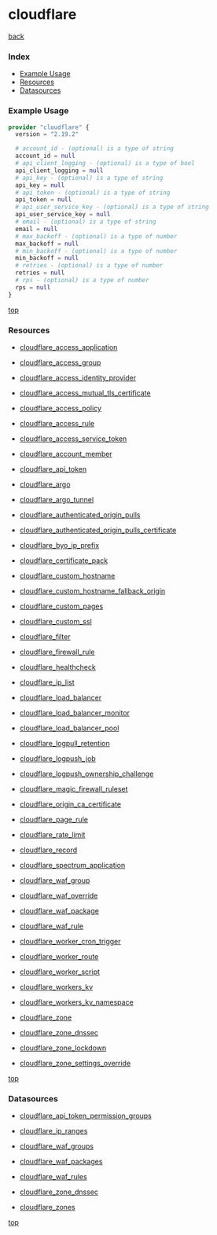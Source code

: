 # cloudflare

[back](../)

### Index

- [Example Usage](#example-usage)
- [Resources](#resources)
- [Datasources](#datasources)

### Example Usage

```terraform
provider "cloudflare" {
  version = "2.19.2"

  # account_id - (optional) is a type of string
  account_id = null
  # api_client_logging - (optional) is a type of bool
  api_client_logging = null
  # api_key - (optional) is a type of string
  api_key = null
  # api_token - (optional) is a type of string
  api_token = null
  # api_user_service_key - (optional) is a type of string
  api_user_service_key = null
  # email - (optional) is a type of string
  email = null
  # max_backoff - (optional) is a type of number
  max_backoff = null
  # min_backoff - (optional) is a type of number
  min_backoff = null
  # retries - (optional) is a type of number
  retries = null
  # rps - (optional) is a type of number
  rps = null
}
```

[top](#index)

### Resources


- [cloudflare_access_application](./r/cloudflare_access_application.md)

- [cloudflare_access_group](./r/cloudflare_access_group.md)

- [cloudflare_access_identity_provider](./r/cloudflare_access_identity_provider.md)

- [cloudflare_access_mutual_tls_certificate](./r/cloudflare_access_mutual_tls_certificate.md)

- [cloudflare_access_policy](./r/cloudflare_access_policy.md)

- [cloudflare_access_rule](./r/cloudflare_access_rule.md)

- [cloudflare_access_service_token](./r/cloudflare_access_service_token.md)

- [cloudflare_account_member](./r/cloudflare_account_member.md)

- [cloudflare_api_token](./r/cloudflare_api_token.md)

- [cloudflare_argo](./r/cloudflare_argo.md)

- [cloudflare_argo_tunnel](./r/cloudflare_argo_tunnel.md)

- [cloudflare_authenticated_origin_pulls](./r/cloudflare_authenticated_origin_pulls.md)

- [cloudflare_authenticated_origin_pulls_certificate](./r/cloudflare_authenticated_origin_pulls_certificate.md)

- [cloudflare_byo_ip_prefix](./r/cloudflare_byo_ip_prefix.md)

- [cloudflare_certificate_pack](./r/cloudflare_certificate_pack.md)

- [cloudflare_custom_hostname](./r/cloudflare_custom_hostname.md)

- [cloudflare_custom_hostname_fallback_origin](./r/cloudflare_custom_hostname_fallback_origin.md)

- [cloudflare_custom_pages](./r/cloudflare_custom_pages.md)

- [cloudflare_custom_ssl](./r/cloudflare_custom_ssl.md)

- [cloudflare_filter](./r/cloudflare_filter.md)

- [cloudflare_firewall_rule](./r/cloudflare_firewall_rule.md)

- [cloudflare_healthcheck](./r/cloudflare_healthcheck.md)

- [cloudflare_ip_list](./r/cloudflare_ip_list.md)

- [cloudflare_load_balancer](./r/cloudflare_load_balancer.md)

- [cloudflare_load_balancer_monitor](./r/cloudflare_load_balancer_monitor.md)

- [cloudflare_load_balancer_pool](./r/cloudflare_load_balancer_pool.md)

- [cloudflare_logpull_retention](./r/cloudflare_logpull_retention.md)

- [cloudflare_logpush_job](./r/cloudflare_logpush_job.md)

- [cloudflare_logpush_ownership_challenge](./r/cloudflare_logpush_ownership_challenge.md)

- [cloudflare_magic_firewall_ruleset](./r/cloudflare_magic_firewall_ruleset.md)

- [cloudflare_origin_ca_certificate](./r/cloudflare_origin_ca_certificate.md)

- [cloudflare_page_rule](./r/cloudflare_page_rule.md)

- [cloudflare_rate_limit](./r/cloudflare_rate_limit.md)

- [cloudflare_record](./r/cloudflare_record.md)

- [cloudflare_spectrum_application](./r/cloudflare_spectrum_application.md)

- [cloudflare_waf_group](./r/cloudflare_waf_group.md)

- [cloudflare_waf_override](./r/cloudflare_waf_override.md)

- [cloudflare_waf_package](./r/cloudflare_waf_package.md)

- [cloudflare_waf_rule](./r/cloudflare_waf_rule.md)

- [cloudflare_worker_cron_trigger](./r/cloudflare_worker_cron_trigger.md)

- [cloudflare_worker_route](./r/cloudflare_worker_route.md)

- [cloudflare_worker_script](./r/cloudflare_worker_script.md)

- [cloudflare_workers_kv](./r/cloudflare_workers_kv.md)

- [cloudflare_workers_kv_namespace](./r/cloudflare_workers_kv_namespace.md)

- [cloudflare_zone](./r/cloudflare_zone.md)

- [cloudflare_zone_dnssec](./r/cloudflare_zone_dnssec.md)

- [cloudflare_zone_lockdown](./r/cloudflare_zone_lockdown.md)

- [cloudflare_zone_settings_override](./r/cloudflare_zone_settings_override.md)


[top](#index)

### Datasources


- [cloudflare_api_token_permission_groups](./d/cloudflare_api_token_permission_groups.md)

- [cloudflare_ip_ranges](./d/cloudflare_ip_ranges.md)

- [cloudflare_waf_groups](./d/cloudflare_waf_groups.md)

- [cloudflare_waf_packages](./d/cloudflare_waf_packages.md)

- [cloudflare_waf_rules](./d/cloudflare_waf_rules.md)

- [cloudflare_zone_dnssec](./d/cloudflare_zone_dnssec.md)

- [cloudflare_zones](./d/cloudflare_zones.md)


[top](#index)